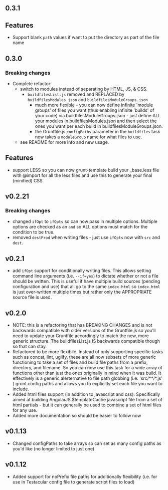 ## 0.3.1
## Features
- Support blank `path` values if want to put the directory as part of the file name

## 0.3.0
### Breaking changes
- Complete refactor:
	- switch to modules instead of separating by HTML, JS, & CSS.
		- `buildfilesList.js` removed and REPLACED by `buildfilesModules.json` and `buildfilesModuleGroups.json`
			- much more flexible - you can now define infinite 'module groups' of files you want (thus enabling infinite 'builds' of your code) via buildfilesModuleGroups.json - just define ALL your modules in buildfilesModules.json and then select the ones you want per each build in buildfilesModuleGroups.json.
			- the Gruntfile.js `configPaths` parameter in the `buildfiles` task now takes a `moduleGroup` name for what files to use.
	- see README for more info and new usage.
	
## Features
- support LESS so you can now grunt-template build your _base.less file with @import for all the less files and use this to generate your final (minified) CSS

	
## v0.2.21
### Breaking changes
- changed `ifOpt` to `ifOpts` so can now pass in multiple options. Multiple options are checked as an `and` so ALL options must match for the condition to be true.
- removed `destProd` when writing files - just use `ifOpts` now with `src` and `dest`.

## v0.2.1
- add `ifOpt` support for conditionally writing files. This allows setting command line arguments (i.e. `--if=yes`) to dictate whether or not a file should be written. This is useful if have multiple build sources (pending configuration and use) that all go to the same `index.html` so `index.html` is just over-written multiple times but rather only the APPROPRIATE source file is used.

## v0.2.0
- NOTE: this is a refactoring that has BREAKING CHANGES and is not backwards compatible with older versions of the Gruntfile.js so you'll need to update your Gruntfile accordingly to match the new, more generic structure. The buildfilesList.js IS backwards compatible though so that can stay.
- Refactored to be more flexibile. Instead of only supporting specific tasks such as concat, lint, uglify, these are all now subsets of more generic functioning to take a set of files and build file paths from a prefix, directory, and filename. So you can now use this task for a wide array of functions other than just the ones originally in mind when it was build. It effectively is a generic alerternative to file path globbing (i.e. 'src/**/*.js' ) grunt.config paths and allows you to explicitly set each file you want to include.
- Added html files support (in addition to javascript and css). Specifically aimed at building AngularJS $templateCache javascript file from a set of html partials - but it can generally be used to combine a set of html files for any use.
- Added more documentation so should be easier to follow now

## v0.1.13
- Changed configPaths to take arrays so can set as many config paths as you'd like (no longer limited to just one)

## v0.1.12
- Added support for noPrefix file paths for additionally flexibility (i.e. for use in Testacular config file to generate script files to load)